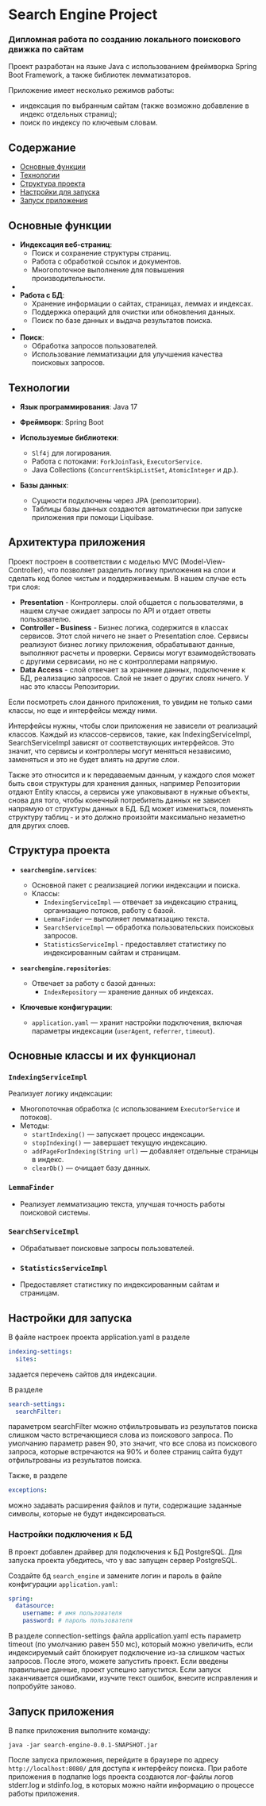 # Search Engine Project
### Дипломная работа по созданию локального поискового движка по сайтам 

Проект разработан на языке Java с использованием фреймворка Spring Boot Framework, а также библиотек лемматизаторов.

Приложение имеет несколько режимов работы:
- индексация по выбранным сайтам (также возможно добавление в индекс отдельных страниц);
- поиск по индексу по ключевым словам.

## Содержание
* [Основные функции](#основные-функции)
* [Технологии](#Технологии)
* [Структура проекта](#Структура-проекта)
* [Настройки для запуска](#Настройки-для-запуска)
* [Запуск приложения](#Запуск-приложения)

## Основные функции

- **Индексация веб-страниц**:
  - Поиск и сохранение структуры страниц.
  - Работа с обработкой ссылок и документов.
  - Многопоточное выполнение для повышения производительности.
- 
- **Работа с БД**:
  - Хранение информации о сайтах, страницах, леммах и индексах.
  - Поддержка операций для очистки или обновления данных.
  - Поиск по базе данных и выдача результатов поиска.
- 
- **Поиск**:
  - Обработка запросов пользователей.
  - Использование лемматизации для улучшения качества поисковых запросов.

## Технологии

- **Язык программирования**: Java 17
- **Фреймворк**: Spring Boot
- **Используемые библиотеки**:
  - `Slf4j` для логирования.
  - Работа с потоками: `ForkJoinTask`, `ExecutorService`.
  - Java Collections (`ConcurrentSkipListSet`, `AtomicInteger` и др.).

- **Базы данных**:
  - Сущности подключены через JPA (репозитории).
  - Таблицы базы данных создаются автоматически при запуске приложения при помощи Liquibase.

## Архитектура приложения
Проект построен в соответствии с моделью MVC (Model-View-Controller), что позволяет разделить логику приложения на слои 
и сделать код более чистым и поддерживаемым.
В нашем случае есть три слоя:

* **Presentation** - Контроллеры. слой общается с пользователями, в нашем случае ожидает запросы по API и отдает
  ответы пользователю.
* **Controller - Business** - Бизнес логика, содержится в классах сервисов. Этот слой ничего не знает о Presentation слое.
  Сервисы реализуют бизнес логику приложения, обрабатывают данные, выполняют расчеты и проверки. Сервисы могут
  взаимодействовать с другими сервисами, но не с контроллерами напрямую.
* **Data Access** - слой отвечает за хранение данных, подключение к БД, реализацию запросов. Слой не знает о других
  слоях ничего. У нас это классы Репозитории.

Если посмотреть слои данного приложения, то увидим не только сами классы, но еще и интерфейсы между ними.

Интерфейсы нужны, чтобы слои приложения не зависели от реализаций классов. Каждый из классов-сервисов, такие, как IndexingServiceImpl,  
SearchServiceImpl зависят от соответствующих интерфейсов. Это значит, что сервисы и контроллеры могут меняться
независимо, заменяться и это не будет влиять на другие слои.

Также это относится и к передаваемым данным, у каждого слоя
может быть свои структуры для хранения данных, например Репозитории отдают Entity классы, а сервисы уже упаковывают в
нужные объекты, снова для того, чтобы конечный потребитель данных не зависел напрямую от структуры данных в БД. БД может
измениться, поменять структуру таблиц - и это должно произойти максимально незаметно для других слоев.

## Структура проекта
- **`searchengine.services`**:
  - Основной пакет с реализацией логики индексации и поиска.
  - Классы:
    - `IndexingServiceImpl` — отвечает за индексацию страниц, организацию потоков, работу с базой.
    - `LemmaFinder` — выполняет лемматизацию текста.
    - `SearchServiceImpl` — обработка пользовательских поисковых запросов.
    - `StatisticsServiceImpl` - предоставляет статистику по индексированным сайтам и страницам.

- **`searchengine.repositories`**:
  - Отвечает за работу с базой данных:
    - `IndexRepository` — хранение данных об индексах.

- **Ключевые конфигурации**:
  - `application.yaml` — хранит настройки подключения, включая параметры индексации (`userAgent`, `referrer`, `timeout`).
## Основные классы и их функционал

### **`IndexingServiceImpl`**
Реализует логику индексации:
- Многопоточная обработка (с использованием `ExecutorService` и потоков).
- Методы:
  - `startIndexing()` — запускает процесс индексации.
  - `stopIndexing()` — завершает текущую индексацию.
  - `addPageForIndexing(String url)` — добавляет отдельные страницы в индекс.
  - `clearDb()` — очищает базу данных.

### **`LemmaFinder`**
- Реализует лемматизацию текста, улучшая точность работы поисковой системы.
### **`SearchServiceImpl`**
- Обрабатывает поисковые запросы пользователей.
- ### **`StatisticsServiceImpl`**
- Предоставляет статистику по индексированным сайтам и страницам.
## Настройки для запуска
В файле настроек проекта application.yaml в разделе 
```yaml
indexing-settings: 
  sites:
```
задается перечень сайтов для
индексации.

В разделе
```yaml
search-settings:
  searchFilter:
  ```
параметром searchFilter можно отфильтровывать из результатов поиска слишком часто встречающиеся слова из поискового запроса. 
По умолчанию параметр равен 90, это значит, что все слова из поискового запроса, которые встречаются на 90% и более страниц сайта 
будут отфильтрованы из результатов поиска.

Также, в разделе 
```yaml
exceptions:
  ```
можно задавать расширения файлов и пути, содержащие заданные символы, которые не будут индексироваться. 
### Настройки подключения к БД

В проект добавлен драйвер для подключения к БД PostgreSQL. Для запуска проекта
убедитесь, что у вас запущен сервер PostgreSQL.

Создайте бд `search_engine` и замените логин и пароль в файле конфигурации `application.yaml`:

```yaml
spring:
  datasource:
    username: # имя пользователя
    password: # пароль пользователя
```
В разделе connection-settings файла application.yaml есть параметр
timeout (по умолчанию равен 550 мс), который можно увеличить,
если индексируемый сайт блокирует подключение из-за слишком частых запросов.
После этого, можете запустить проект. Если введены правильные данные,
проект успешно запустится. Если запуск заканчивается ошибками, изучите текст
ошибок, внесите исправления и попробуйте заново.

## Запуск приложения
В папке приложения выполните команду:
```shell
java -jar search-engine-0.0.1-SNAPSHOT.jar
```
После запуска приложения, перейдите в браузере по адресу `http://localhost:8080/` для доступа к интерфейсу поиска.
При работе приложения в подпапке logs проекта создаются лог-файлы логов stderr.log и stdinfo.log, в которых можно найти информацию о процессе работы приложения.








